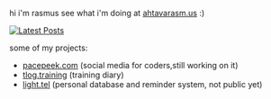 hi i'm rasmus see what i'm doing at [ahtavarasm.us](https://ahtavarasm.us) :)

[![Latest Posts](https://pacepeek.ngrok.app/api/widget_svg/)](https://pacepeek.ngrok.app)


some of my projects:
- [pacepeek.com](https://pacepeek.com) (social media for coders,still working on it)
- [tlog.training](https://tlog.training) (training diary)
- [light.tel](https://light.tel) (personal database and reminder system, not public yet)

